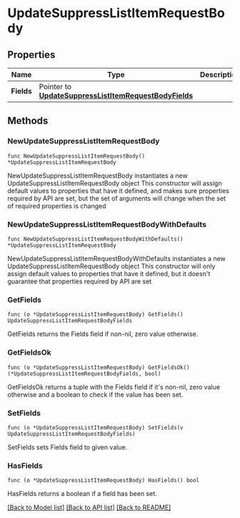 # UpdateSuppressListItemRequestBody

## Properties

Name | Type | Description | Notes
------------ | ------------- | ------------- | -------------
**Fields** | Pointer to [**UpdateSuppressListItemRequestBodyFields**](UpdateSuppressListItemRequestBodyFields.md) |  | [optional] 

## Methods

### NewUpdateSuppressListItemRequestBody

`func NewUpdateSuppressListItemRequestBody() *UpdateSuppressListItemRequestBody`

NewUpdateSuppressListItemRequestBody instantiates a new UpdateSuppressListItemRequestBody object
This constructor will assign default values to properties that have it defined,
and makes sure properties required by API are set, but the set of arguments
will change when the set of required properties is changed

### NewUpdateSuppressListItemRequestBodyWithDefaults

`func NewUpdateSuppressListItemRequestBodyWithDefaults() *UpdateSuppressListItemRequestBody`

NewUpdateSuppressListItemRequestBodyWithDefaults instantiates a new UpdateSuppressListItemRequestBody object
This constructor will only assign default values to properties that have it defined,
but it doesn't guarantee that properties required by API are set

### GetFields

`func (o *UpdateSuppressListItemRequestBody) GetFields() UpdateSuppressListItemRequestBodyFields`

GetFields returns the Fields field if non-nil, zero value otherwise.

### GetFieldsOk

`func (o *UpdateSuppressListItemRequestBody) GetFieldsOk() (*UpdateSuppressListItemRequestBodyFields, bool)`

GetFieldsOk returns a tuple with the Fields field if it's non-nil, zero value otherwise
and a boolean to check if the value has been set.

### SetFields

`func (o *UpdateSuppressListItemRequestBody) SetFields(v UpdateSuppressListItemRequestBodyFields)`

SetFields sets Fields field to given value.

### HasFields

`func (o *UpdateSuppressListItemRequestBody) HasFields() bool`

HasFields returns a boolean if a field has been set.


[[Back to Model list]](../README.md#documentation-for-models) [[Back to API list]](../README.md#documentation-for-api-endpoints) [[Back to README]](../README.md)


